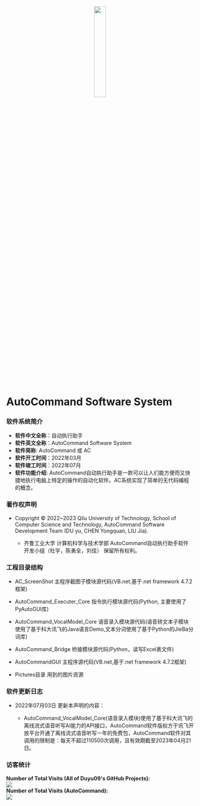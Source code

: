 <p align="center">
  <br>
  <img src="https://github.com/duyu09/AutoCommand/assets/92843163/a41af798-c256-4752-8eb5-aa55009eba38" style="width:25%;">
</p>
<br>

# AutoCommand Software System

### 软件系统简介

- **软件中文全称**：自动执行助手
- **软件英文全称**：AutoCommand Software System
- **软件简称**: AutoCommand 或 AC
- **软件开工时间**：2022年03月
- **软件竣工时间**：2022年07月
- **软件功能介绍**: AutoCommand自动执行助手是一款可以让人们能方便而又快捷地执行电脑上特定的操作的自动化软件。AC系统实现了简单的无代码编程的概念。

### 著作权声明

- Copyright &copy; 2022~2023 Qilu University of Technology, School of Computer Science and Technology, AutoCommand Software Development Team (DU yu, CHEN Yongquan, LIU Jia).

  - 齐鲁工业大学 计算机科学与技术学部 AutoCommand自动执行助手软件开发小组（杜宇，陈勇全，刘佳） 保留所有权利。

### 工程目录结构

- AC_ScreenShot 主程序截图子模块源代码(VB.net,基于.net framework 4.7.2框架)

- AutoCommand_Executer_Core 指令执行模块源代码(Python, 主要使用了PyAutoGUI库)

- AutoCommand_VocalModel_Core 语音录入模块源代码(语音转文本子模块使用了基于科大讯飞的Java语言Demo,文本分词使用了基于Python的JieBa分词库)

- AutoCommand_Bridge 桥接模块源代码(Python，读写Excel表文件)

- AutoCommandGUI 主程序源代码(VB.net,基于.net framework 4.7.2框架)

- Pictures目录 用到的图片资源

### 软件更新日志

- 2022年07月03日 更新本声明的内容：

  - AutoCommand_VocalModel_Core(语音录入模块)使用了基于科大讯飞的离线流式语音听写AI能力的API接口，AutoCommand软件版权方于讯飞开放平台开通了离线流式语音听写一年的免费包，AutoCommand软件对其调用的限制是：每天不超过110500次调用，且有效期截至2023年04月21日。

### 访客统计

<div><b>Number of Total Visits (All of Duyu09's GitHub Projects): </b><br><img src="https://profile-counter.glitch.me/duyu09/count.svg" /></div> 

<div><b>Number of Total Visits (AutoCommand): </b><br><img src="https://profile-counter.glitch.me/duyu09-AutoCommand/count.svg" /></div> 
